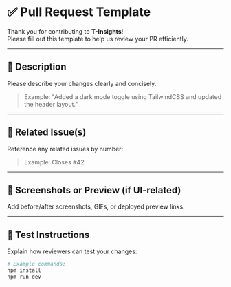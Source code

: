 # ✅ Pull Request Template

Thank you for contributing to **T-Insights**!  
Please fill out this template to help us review your PR efficiently.

---

## 📄 Description

Please describe your changes clearly and concisely.

> Example: "Added a dark mode toggle using TailwindCSS and updated the header layout."

---

## 🔗 Related Issue(s)

Reference any related issues by number:

> Example: Closes #42

---

## 📸 Screenshots or Preview (if UI-related)

Add before/after screenshots, GIFs, or deployed preview links.

---

## 🧪 Test Instructions

Explain how reviewers can test your changes:

```bash
# Example commands:
npm install
npm run dev
```
